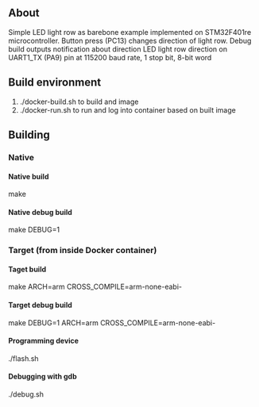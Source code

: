 ## About
Simple LED light row as barebone example implemented on STM32F401re microcontroller.
Button press (PC13) changes direction of light row. Debug build outputs notification
about direction LED light row direction on UART1_TX (PA9) pin at 115200 baud rate, 1 stop bit, 8-bit word

## Build environment
<ol>
<li>./docker-build.sh to build and image </li>
<li>./docker-run.sh to run and log into container based on built image</li>
</ol>

## Building
### Native
#### Native build
make

#### Native debug build
make DEBUG=1

### Target (from inside Docker container)
#### Taget build
make ARCH=arm CROSS_COMPILE=arm-none-eabi-

#### Target debug build
make DEBUG=1 ARCH=arm CROSS_COMPILE=arm-none-eabi-

#### Programming device
./flash.sh

#### Debugging with gdb
./debug.sh
